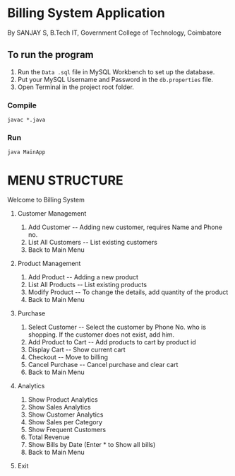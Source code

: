 # Billing System Application

By
    SANJAY S,
    B.Tech IT,
    Government College of Technology, Coimbatore

## To run the program

1. Run the `Data .sql` file in MySQL Workbench to set up the database.
2. Put your MySQL Username and Password in the `db.properties` file.
3. Open Terminal in the project root folder.

### Compile
    javac *.java

### Run
    java MainApp


# MENU STRUCTURE

Welcome to Billing System

1. Customer Management
    1. Add Customer         -- Adding new customer, requires Name and Phone no.
    2. List All Customers   -- List existing customers
    0. Back to Main Menu

2. Product Management
    1. Add Product          -- Adding a new product
    2. List All Products    -- List existing products
    3. Modify Product       -- To change the details, add quantity of the product
    0. Back to Main Menu

3. Purchase
    1. Select Customer      -- Select the customer by Phone No. who is shopping. If the customer does not exist, add him.
    2. Add Product to Cart  -- Add products to cart by product id
    3. Display Cart         -- Show current cart
    4. Checkout             -- Move to billing
    5. Cancel Purchase      -- Cancel purchase and clear cart
    0. Back to Main Menu

4. Analytics
    1. Show Product Analytics
    2. Show Sales Analytics
    3. Show Customer Analytics
    4. Show Sales per Category
    5. Show Frequent Customers
    6. Total Revenue
    7. Show Bills by Date (Enter * to Show all bills)
    0. Back to Main Menu

0. Exit
